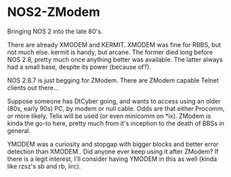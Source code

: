 # NOS2-ZModem
Bringing NOS 2 into the late 80's.

There are already XMODEM and KERMIT.  XMODEM was fine for RBBS, but not much else.  kermit is handy, but arcane.  The former died long before NOS 2.8, pretty much once anything better was available.  The latter always had a small base, despite its power (because of?).

NOS 2.8.7 is just begging for ZModem.  There are ZModem capable Telnet clients out there...

Suppose someone has DtCyber going, and wants to access using an older (80s, early 90s) PC, by modem or null cable.  Odds are that either Procomm, or more likely, Telix will be used (or even minicomm on *ix).  ZModem is kinda the go-to here, pretty much from it's inception to the death of BBSs in general.

YMODEM was a curiosity and stopgap with bigger blocks and better error detection than XMODEM..  Did anyone ever keep using it after ZModem?  If there is a legit interest, I'll consider having YMODEM in this as well (kinda like rzsz's sb and rb, iirc).
